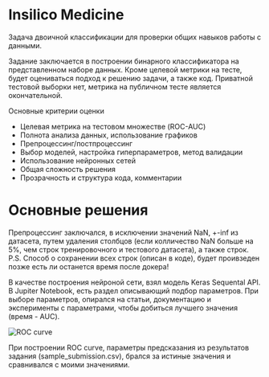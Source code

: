# Insilico Medicine

Задача двоичной классификации для проверки общих навыков работы с данными.

Задание заключается в построении бинарного классификатора на представленном наборе данных. Кроме целевой метрики на тесте, будет оцениваться подход к решению задачи, а также код. Приватной тестовой выборки нет, метрика на публичном тесте является окончательной.

Основные критерии оценки
- Целевая метрика на тестовом множестве (ROC-AUC)
- Полнота анализа данных, использование графиков
- Препроцессинг/постпроцессинг
- Выбор моделей, настройка гиперпараметров, метод валидации
- Использование нейронных сетей
- Общая сложность решения
- Прозрачность и структура кода, комментарии

# Основные решения

Препроцессинг заключался, в исключении значений NaN, +-inf из датасета, путем удаления столбцов (если колличество NaN больше на 5%, чем строк тренировочного и тестового датасета), а также строк. P.S. Способ о сохранении всех строк (описан в коде), будет проивзеден позже есть ли останется время после докера!

В качестве построения нейроной сети, взял модель Keras Sequental API. В Jupiter Notebook, есть раздел описывающий подбор параметров. При выборе параметров, опирался на статьи, документацию и эксперименты с параметрами, чтобы добиться лучшего значения (время - AUC).

![ROC curve](https://github.com/VladicNaAmure/Insilico-Medicine/raw/master/images/ROC.png)

При построении ROC curve, параметры предсказания из результатов задания (sample_submission.csv), брался за истиные значения и сравнивался с моими значениями.
